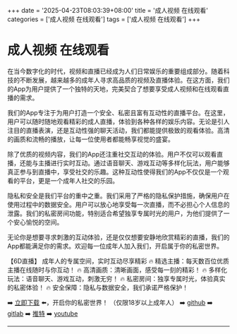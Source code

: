 +++
date = '2025-04-23T08:03:39+08:00'
title = '成人视频 在线观看'
categories = ['成人视频 在线观看']
tags = ['成人视频 在线观看']
+++

# 成人视频 在线观看

在当今数字化的时代，视频和直播已经成为人们日常娱乐的重要组成部分。随着科技的不断发展，越来越多的成年人寻求高品质的视频及直播体验。在这方面，我们的App为用户提供了一个独特的天地，完美契合了想要享受成人视频和在线观看直播的需求。

我们的App专注于为用户打造一个安全、私密且富有互动性的直播平台。在这里，用户可以随时随地观看精彩的成人直播，体验到各种各样的娱乐内容。无论是引人注目的直播表演，还是互动性强的聊天活动，我们都能提供极致的观看体验。高清的画质和流畅的播放，让每一位使用者都能畅享视觉的盛宴。

除了优质的视频内容，我们的App还注重社交互动的体验。用户不仅可以观看直播，还能与主播进行实时互动。通过语音聊天、游戏互动等多样化玩法，用户能够真正参与到直播中，享受社交的乐趣。这种互动性使得我们的App不仅仅是一个观看的平台，更是一个成年人社交的乐园。

隐私和安全是我们平台的重中之重。我们采用了严格的隐私保护措施，确保用户在使用过程中的数据安全。用户可以放心地享受每一次直播，而不必担心个人信息的泄露。我们的私密房间功能，特别适合希望独享专属时光的用户，为他们提供了一个安心愉悦的空间。

无论你是想要寻求刺激的互动体验，还是仅仅想要安静地欣赏精彩的直播，我们的App都能满足你的需求。欢迎每一位成年人加入我们，开启属于你的私密世界。

【6D直播】
成年人的专属空间，实时互动尽享精彩
🔥 精选主播：每天数百位优质主播在线随时与你互动！
🔥 高清画质：清晰画面，感受每一刻的精彩！
🔥 多样化玩法：语音聊天、游戏互动，刺激无穷！
🔥 私密房间：独享专属时光，体验真实的私密体验！
🔥 安全保障：隐私与数据安全，我们承诺严格保护！

➡️ [立即下载](https://down123.s3.ap-east-1.amazonaws.com/down/down.html?channelCode=blog) ⬅️，开启你的私密世界！
（仅限18岁以上成年人）
➡️ [github](https://aldult-live.github.io/)
➡️ [gitlab](https://seo-09598d.gitlab.io/)
➡️ [推特](https://x.com/wegame33)
➡️ [youtube](https://www.youtube.com/@6Dlive)

---
